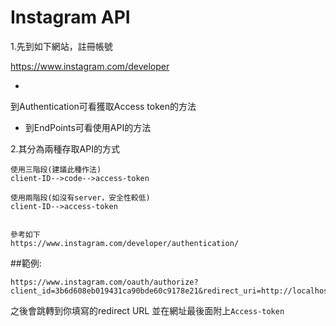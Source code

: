 # Instagram API

1.先到如下網站，註冊帳號

https://www.instagram.com/developer

* 
到Authentication可看獲取Access token的方法

* 到EndPoints可看使用API的方法


2.其分為兩種存取API的方式
```
使用三階段(建議此種作法)
client-ID-->code-->access-token

使用兩階段(如沒有server，安全性較低)
client-ID-->access-token


參考如下
https://www.instagram.com/developer/authentication/
```

##範例:
```
https://www.instagram.com/oauth/authorize?client_id=3b6d608eb019431ca90bde60c9178e21&redirect_uri=http://localhost:3000/users/auth/instagram/callback&response_type=token&scope=basic+public_content+follower_list+comments+relationships+likes
```
之後會跳轉到你填寫的redirect URL 並在網址最後面附上`Access-token`
